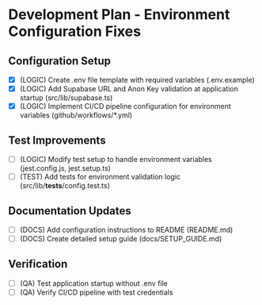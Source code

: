 # Development Plan - Environment Configuration Fixes

## Configuration Setup
- [x] (LOGIC) Create .env file template with required variables (.env.example)
- [x] (LOGIC) Add Supabase URL and Anon Key validation at application startup (src/lib/supabase.ts)
- [x] (LOGIC) Implement CI/CD pipeline configuration for environment variables (github/workflows/*.yml)

## Test Improvements
- [ ] (LOGIC) Modify test setup to handle environment variables (jest.config.js, jest.setup.ts)
- [ ] (TEST) Add tests for environment validation logic (src/lib/__tests__/config.test.ts)

## Documentation Updates
- [ ] (DOCS) Add configuration instructions to README (README.md)
- [ ] (DOCS) Create detailed setup guide (docs/SETUP_GUIDE.md)

## Verification
- [ ] (QA) Test application startup without .env file
- [ ] (QA) Verify CI/CD pipeline with test credentials